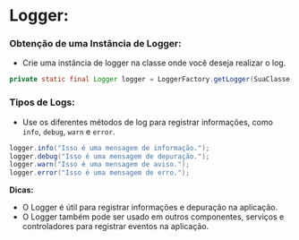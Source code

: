 
# **Logger:**

### **Obtenção de uma Instância de Logger:**
   
   - Crie uma instância de logger na classe onde você deseja realizar o log.

   ```java
   private static final Logger logger = LoggerFactory.getLogger(SuaClasse.class);
   ```

### **Tipos de Logs:**
   - Use os diferentes métodos de log para registrar informações, como `info`, `debug`, `warn` e `error`.

   ```java
   logger.info("Isso é uma mensagem de informação.");
   logger.debug("Isso é uma mensagem de depuração.");
   logger.warn("Isso é uma mensagem de aviso.");
   logger.error("Isso é uma mensagem de erro.");
   ```

**Dicas:**

- O Logger é útil para registrar informações e depuração na aplicação.
- O Logger também pode ser usado em outros componentes, serviços e controladores para registrar eventos na aplicação.